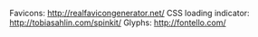 Favicons: http://realfavicongenerator.net/
CSS loading indicator: http://tobiasahlin.com/spinkit/
Glyphs: http://fontello.com/  